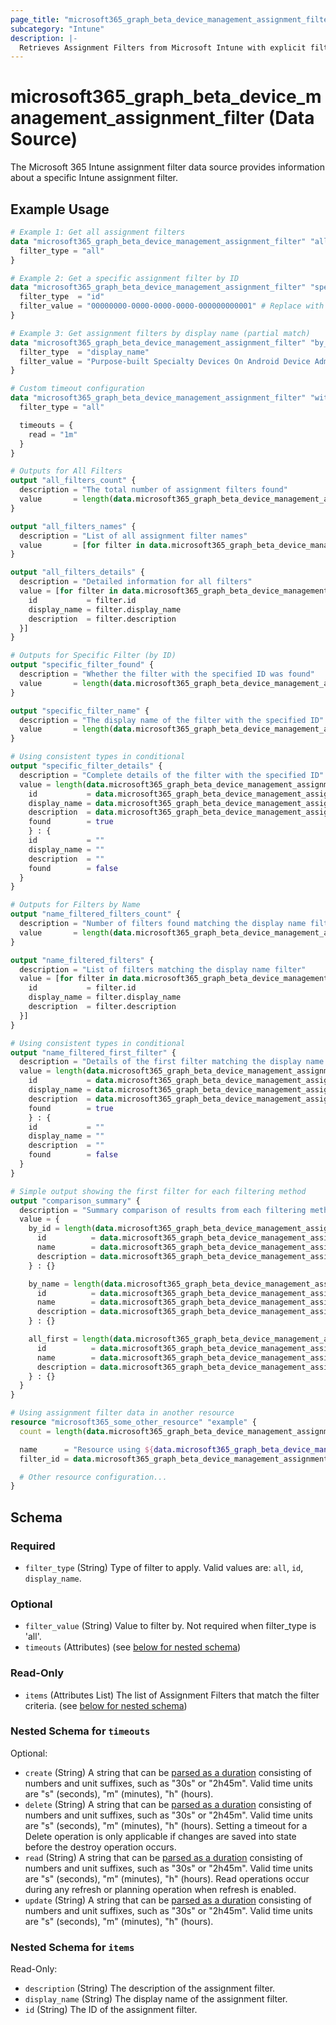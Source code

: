 ```yaml
---
page_title: "microsoft365_graph_beta_device_management_assignment_filter Data Source - microsoft365"
subcategory: "Intune"
description: |-
  Retrieves Assignment Filters from Microsoft Intune with explicit filtering options.
---
```


# microsoft365_graph_beta_device_management_assignment_filter (Data Source)

The Microsoft 365 Intune assignment filter data source provides information about a specific Intune assignment filter.

## Example Usage

```terraform
# Example 1: Get all assignment filters
data "microsoft365_graph_beta_device_management_assignment_filter" "all_filters" {
  filter_type = "all"
}

# Example 2: Get a specific assignment filter by ID
data "microsoft365_graph_beta_device_management_assignment_filter" "specific_filter" {
  filter_type  = "id"
  filter_value = "00000000-0000-0000-0000-000000000001" # Replace with actual ID
}

# Example 3: Get assignment filters by display name (partial match)
data "microsoft365_graph_beta_device_management_assignment_filter" "by_name" {
  filter_type  = "display_name"
  filter_value = "Purpose-built Specialty Devices On Android Device Administrator"
}

# Custom timeout configuration
data "microsoft365_graph_beta_device_management_assignment_filter" "with_timeout" {
  filter_type = "all"

  timeouts = {
    read = "1m"
  }
}

# Outputs for All Filters
output "all_filters_count" {
  description = "The total number of assignment filters found"
  value       = length(data.microsoft365_graph_beta_device_management_assignment_filter.all_filters.items)
}

output "all_filters_names" {
  description = "List of all assignment filter names"
  value       = [for filter in data.microsoft365_graph_beta_device_management_assignment_filter.all_filters.items : filter.display_name]
}

output "all_filters_details" {
  description = "Detailed information for all filters"
  value = [for filter in data.microsoft365_graph_beta_device_management_assignment_filter.all_filters.items : {
    id           = filter.id
    display_name = filter.display_name
    description  = filter.description
  }]
}

# Outputs for Specific Filter (by ID)
output "specific_filter_found" {
  description = "Whether the filter with the specified ID was found"
  value       = length(data.microsoft365_graph_beta_device_management_assignment_filter.specific_filter.items) > 0
}

output "specific_filter_name" {
  description = "The display name of the filter with the specified ID"
  value       = length(data.microsoft365_graph_beta_device_management_assignment_filter.specific_filter.items) > 0 ? data.microsoft365_graph_beta_device_management_assignment_filter.specific_filter.items[0].display_name : ""
}

# Using consistent types in conditional
output "specific_filter_details" {
  description = "Complete details of the filter with the specified ID"
  value = length(data.microsoft365_graph_beta_device_management_assignment_filter.specific_filter.items) > 0 ? {
    id           = data.microsoft365_graph_beta_device_management_assignment_filter.specific_filter.items[0].id
    display_name = data.microsoft365_graph_beta_device_management_assignment_filter.specific_filter.items[0].display_name
    description  = data.microsoft365_graph_beta_device_management_assignment_filter.specific_filter.items[0].description
    found        = true
    } : {
    id           = ""
    display_name = ""
    description  = ""
    found        = false
  }
}

# Outputs for Filters by Name
output "name_filtered_filters_count" {
  description = "Number of filters found matching the display name filter"
  value       = length(data.microsoft365_graph_beta_device_management_assignment_filter.by_name.items)
}

output "name_filtered_filters" {
  description = "List of filters matching the display name filter"
  value = [for filter in data.microsoft365_graph_beta_device_management_assignment_filter.by_name.items : {
    id           = filter.id
    display_name = filter.display_name
    description  = filter.description
  }]
}

# Using consistent types in conditional
output "name_filtered_first_filter" {
  description = "Details of the first filter matching the display name filter (if any)"
  value = length(data.microsoft365_graph_beta_device_management_assignment_filter.by_name.items) > 0 ? {
    id           = data.microsoft365_graph_beta_device_management_assignment_filter.by_name.items[0].id
    display_name = data.microsoft365_graph_beta_device_management_assignment_filter.by_name.items[0].display_name
    description  = data.microsoft365_graph_beta_device_management_assignment_filter.by_name.items[0].description
    found        = true
    } : {
    id           = ""
    display_name = ""
    description  = ""
    found        = false
  }
}

# Simple output showing the first filter for each filtering method
output "comparison_summary" {
  description = "Summary comparison of results from each filtering method"
  value = {
    by_id = length(data.microsoft365_graph_beta_device_management_assignment_filter.specific_filter.items) > 0 ? {
      id          = data.microsoft365_graph_beta_device_management_assignment_filter.specific_filter.items[0].id
      name        = data.microsoft365_graph_beta_device_management_assignment_filter.specific_filter.items[0].display_name
      description = data.microsoft365_graph_beta_device_management_assignment_filter.specific_filter.items[0].description
    } : {}

    by_name = length(data.microsoft365_graph_beta_device_management_assignment_filter.by_name.items) > 0 ? {
      id          = data.microsoft365_graph_beta_device_management_assignment_filter.by_name.items[0].id
      name        = data.microsoft365_graph_beta_device_management_assignment_filter.by_name.items[0].display_name
      description = data.microsoft365_graph_beta_device_management_assignment_filter.by_name.items[0].description
    } : {}

    all_first = length(data.microsoft365_graph_beta_device_management_assignment_filter.all_filters.items) > 0 ? {
      id          = data.microsoft365_graph_beta_device_management_assignment_filter.all_filters.items[0].id
      name        = data.microsoft365_graph_beta_device_management_assignment_filter.all_filters.items[0].display_name
      description = data.microsoft365_graph_beta_device_management_assignment_filter.all_filters.items[0].description
    } : {}
  }
}

# Using assignment filter data in another resource
resource "microsoft365_some_other_resource" "example" {
  count = length(data.microsoft365_graph_beta_device_management_assignment_filter.all_filters.items) > 0 ? 1 : 0

  name      = "Resource using ${data.microsoft365_graph_beta_device_management_assignment_filter.all_filters.items[0].display_name}"
  filter_id = data.microsoft365_graph_beta_device_management_assignment_filter.all_filters.items[0].id

  # Other resource configuration...
}
```

<!-- schema generated by tfplugindocs -->
## Schema

### Required

- `filter_type` (String) Type of filter to apply. Valid values are: `all`, `id`, `display_name`.

### Optional

- `filter_value` (String) Value to filter by. Not required when filter_type is 'all'.
- `timeouts` (Attributes) (see [below for nested schema](#nestedatt--timeouts))

### Read-Only

- `items` (Attributes List) The list of Assignment Filters that match the filter criteria. (see [below for nested schema](#nestedatt--items))

<a id="nestedatt--timeouts"></a>
### Nested Schema for `timeouts`

Optional:

- `create` (String) A string that can be [parsed as a duration](https://pkg.go.dev/time#ParseDuration) consisting of numbers and unit suffixes, such as "30s" or "2h45m". Valid time units are "s" (seconds), "m" (minutes), "h" (hours).
- `delete` (String) A string that can be [parsed as a duration](https://pkg.go.dev/time#ParseDuration) consisting of numbers and unit suffixes, such as "30s" or "2h45m". Valid time units are "s" (seconds), "m" (minutes), "h" (hours). Setting a timeout for a Delete operation is only applicable if changes are saved into state before the destroy operation occurs.
- `read` (String) A string that can be [parsed as a duration](https://pkg.go.dev/time#ParseDuration) consisting of numbers and unit suffixes, such as "30s" or "2h45m". Valid time units are "s" (seconds), "m" (minutes), "h" (hours). Read operations occur during any refresh or planning operation when refresh is enabled.
- `update` (String) A string that can be [parsed as a duration](https://pkg.go.dev/time#ParseDuration) consisting of numbers and unit suffixes, such as "30s" or "2h45m". Valid time units are "s" (seconds), "m" (minutes), "h" (hours).


<a id="nestedatt--items"></a>
### Nested Schema for `items`

Read-Only:

- `description` (String) The description of the assignment filter.
- `display_name` (String) The display name of the assignment filter.
- `id` (String) The ID of the assignment filter.